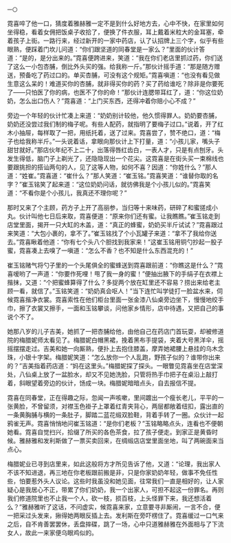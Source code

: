     一〇 

   霓喜啐了他一口，猜度着雅赫雅一定不是到什么好地方去，心中不快，在家里如何坐得稳，看着女佣把饭桌子收拾了，便换了件衣服，耳上戴着米粒大的金耳塞，牵着孩子上街。一路行来，经过新开的一家中药店，认了认招牌上三个字，似乎有些眼熟，便踩着门坎儿问道：“你们跟坚道的同春堂是一家么？”里面的伙计答道：“是的，是分出来的。”霓喜便跨进来，笑道：“我在你们老店里抓过药，你们送了这么一小包杏脯，倒比外头买的强。给我称一斤。”那伙计摇手道：“那是随方赠送，预备吃了药过口的。单买杏脯，可没有这个规矩。”霓喜嗔道：“也没有看见做生意这么呆的！难道买你的杏脯，就非得买你的药？买了药给谁吃？除非是你要死了——只怕医了你的病，也医不了你的命！”那伙计连腮带耳红了，道：“你这位奶奶，怎么出口伤人？”霓喜道：“上门买东西，还得冲着你赔小心不成？”

   旁边一个年轻的伙计忙凑上来道：“奶奶别计较他，他久惯得罪人。奶奶要杏脯，奶奶还没尝过我们制的梅子呢。有些人配药，就指明了要梅子过口。”说着，开了红木小抽屉，每样取了一把，用纸托着，送了过来。霓喜尝了，赞不绝口，道：“梅子也给我称半斤。”一头说着话，拿眼向那伙计上下打量，道：“小孩儿家，嘴头子甜甘就好。”那店伙年纪不上二十，出落得唇红齿白，一表人才，只是有点刨牙。头发生得低，脑门子上剃光了，还隐隐现出一个花尖。这霓喜是在街头买一束棉线也要跟挑担的搭讪两句的人，见了这等人物，如何不喜？因道：“你姓什么？”那人道：“姓崔。”霓喜道：“崔什么？”那人笑道：“崔玉铭。”霓喜笑道：“谁替你取的名字？”崔玉铭笑了起来道：“这位奶奶问话，就彷佛我是个小孩儿似的。”霓喜笑道：“不看你是个小孩儿，我真还不理你呢？”

   那时又来了个主顾，药方子上开了高丽参，当归等十来味药，研碎了和蜜搓成小丸。伙计叫他七日后来取，霓喜便道：“原来你们还有蜜。让我瞧瞧。”崔玉铭走到店堂里面，揭开一只大缸的木盖，道：“真正的蜂蜜，奶奶买半斤试试？”霓喜跟过来笑道：“大包小裹的，拿不了。”崔玉铭找了个小瓦罐子来道：“拿不了我给你送去。”霓喜瞅着他道：“你有七个头八个胆找到我家来！”这崔玉铭用铜勺抄起一股子蜜，霓喜凑上去嗅了一嗔道：“怎么不香？也不知是什么东西混充的！”

   崔玉铭赌气将勺子里的一个头尾俱全的蜜蜂送到霓喜跟前道：“你瞧这是什么？”霓喜嗳哟了一声道：“你要作死哩！甩了我一身的蜜！”便抽出腋下的手绢子在衣襟上揩抹，又道：“个把蜜蜂算得了什么？多捉两个放在缸里还不容易？捞出来给老主顾一看，就信了。”玉铭笑道：“奶奶真会呕人！”当下连忙叫学徒打一脸盆水来，伺候霓喜揩净衣裳。霓喜索性在他们柜台里面一张金漆八仙桌旁边坐下，慢慢地绞手巾，擦了衣裳又擦手，一面和玉铭攀谈，问他家乡情形，店中待遇，又把自己的事说个不了。

   她那八岁的儿子吉美，她抓了一把杏脯给他，由他自己在药店门首玩耍，却被修道院的梅腊妮师太看见了。梅腊妮白帽黑裙，挽着黑布手提袋，夹着大号黑洋伞，摇摇摆摆走过。吉美和她一向厮熟，便扑上去抱住膝盖，摩弄她裙腰上悬挂的乌木念珠，小银十字架。梅腊妮笑道：“怎么放你一个人乱跑，野孩子似的？谁带你出来的？”吉美指着药店道：“妈在这里头。”梅腊妮探了探头。一眼瞥见霓喜坐在店堂深处，八仙桌上放了一盆脸水，却又不见她洗脸，只管将热手巾把子在桌沿上敲打着，斜眼望着旁边的伙计，饧成一块。梅腊妮暗暗点头，自去报信不提。

   霓喜在同春堂，正在得趣之际，忽闻一声咳嗽，里间踱出一个瘦长老儿，平平的一张黄脸，不曾留须，对襟玉色褂子上罩着红青夹背心，两层都敞着纽扣，露出直的一条黄胸脯与横的一条肚子，脚踏二蓝花缎双脸鞋，背着手转了一圈。众伙计一起鸦雀无声。霓喜悄悄地问崔玉铭道：“是你们老板？”玉铭略略点头，连看也不便朝她看。霓喜自觉扫兴，拾缀了所买的各色茶食，拉了孩子便走。到家正是黄昏时候。雅赫雅和发利斯做了一票买卖回来，在绸缎店店堂里面坐地，叫了两碗面来当点心。

   梅腊妮业已寻到店里来，如此这般将方才所见告诉了他，又道：“论理，我出家人不该不知进退，再三地在你老板跟前搬是非，只是你家奶奶年轻，做事不免任性些，怕要惹外头人议论。这些时我虽没和她见面，往常我们一直是相好的，让人家疑心是我居心不正，带累了你们奶奶，我一个出家人，可担不起这一份罪名。再则我们修道院里也不止我一个人，砍一枝，损百枝，上头怪罪下来，我还想活着么？”雅赫雅听了这话，不问虚实，候霓喜来家，立意要寻非厮闹，一言不合，便一把采过头发来，揪得她两眼反插上去。发利斯在旁吓楞住了。霓喜缓过一口气来之后，自不肯善罢罢休，丢盘摔碟，跳了一场，心中只道雅赫雅在外面相与了下流女人，故此一来家便乌眼鸡似的。

